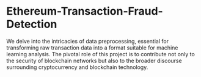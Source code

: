 # Ethereum-Transaction-Fraud-Detection
We delve into the intricacies of data preprocessing, essential for transforming raw transaction data into a format suitable for machine learning analysis. The pivotal role of this project is to contribute not only to the security of blockchain networks but also to the broader discourse surrounding cryptocurrency and blockchain technology.
